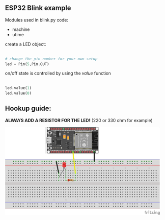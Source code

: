 ## ESP32 Blink example

Modules used in blink.py code:
- machine
- utime 

create a LED object:

```python

# change the pin number for your own setup
led = Pin(5,Pin.OUT)

```

on/off state is controlled by using the _value_ function

```python

led.value(1)
led.value(0)

```

## Hookup guide:

__ALWAYS ADD A RESISTOR FOR THE LED!__ (220 or 330 ohm for example)

![schematic](images/esp32-blink.png)

